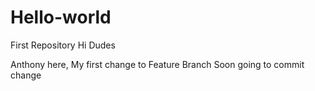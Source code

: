 # Hello-world
First Repository
Hi Dudes

Anthony here, My first change to Feature Branch
Soon going to commit change
